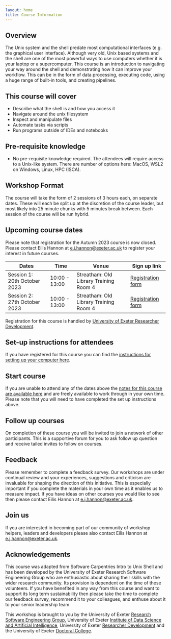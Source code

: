 ```yaml
---
layout: home
title: Course Information
---
```


## Overview

The Unix system and the shell predate most computational interfaces (e.g. the graphical user interface). Although very old, Unix based systems and the shell are one of the most powerful ways to use computers whether it is your laptop or a supercomputer. This course is an introduction to navigating your way around the shell and demonstrating how it can improve your workflow. This can be in the form of data processing, executing code, using a huge range of built-in tools, and creating pipelines.

## This course will cover

- Describe what the shell is and how you access it
- Navigate around the unix filesystem
- Inspect and manipulate files
- Automate tasks via scripts
- Run programs outside of IDEs and notebooks

## Pre-requisite knowledge

- No pre-requisite knowledge required. The attendees will require access to a Unix-like system. There are number of options here: MacOS, WSL2 on Windows, Linux, HPC (ISCA).

## Workshop Format

The course will take the form of 2 sessions of 3 hours each, on separate dates. These will each be split up at the discretion of the course leader, but most likely into 25 minute chunks with 5 minutes break between. Each session of the course will be run hybrid.

## Upcoming course dates

Please note that registration for the Autumn 2023 course is now closed. Please contact Eilis Hannon at <e.j.hannon@exeter.ac.uk> to register your interest in future courses.

| Dates | Time  | Venue | Sign up link |
|--- |--- |--- | --- |
| Session 1: 20th October 2023 | 10:00 - 13:00 | Streatham: Old Library Training Room 4  | [Registration form]( https://forms.office.com/r/iYb6xV0g6h) |
| Session 2: 27th October 2023 | 10:00 - 13:00 | Streatham: Old Library Training Room 4  | [Registration form]( https://forms.office.com/r/iYb6xV0g6h) |

Registration for this course is handled by [University of Exeter Researcher Development](https://www.exeter.ac.uk/research/doctoralcollege/early-career-researchers/traininganddevelopment/rdprogramme/).

## Set-up instructions for attendees

If you have registered for this course you can find the [instructions for setting up your computer here](https://uniexeterrse.github.io/intro-unix-shell/setup.html).

## Start course

If you are unable to attend any of the dates above the [notes for this course are available here](https://uniexeterrse.github.io/intro-unix-shell/contents.html) and are freely available to work through in your own time. Please note that you will need to have completed the set up instructions above.

## Follow up courses

On completion of these course you will be invited to join a network of other participants. This is a supportive forum for you to ask follow up question and receive tailed invites to follow on courses.

## Feedback

Please remember to complete a feedback survey. Our workshops are under continual review and your experiences, suggestions and criticism are invaluable for shaping the direction of this initiative. This is especially important if you complete the materials in your own time as it enables us to measure impact. If you have ideas on other courses you would like to see then please contact Eilis Hannon at <e.j.hannon@exeter.ac.uk>.

## Join us

If you are interested in becoming part of our community of workshop helpers, leaders and developers please also contact Eilis Hannon at <e.j.hannon@exeter.ac.uk>.

## Acknowledgements

This course was adapted from Software Carpentries Intro to Unix Shell and has been developed by the University of Exeter Research Software Engineering Group who are enthusiastic about sharing their skills with the wider research community. Its provision is dependent on the time of these volunteers. If you have benefited in any way from this course and want to support its long term sustainability then please take the time to complete our feedback survey, recommend it to your colleagues, and enthuse about it to your senior leadership team.

This workshop is brought to you by the University of Exeter [Research Software Engineering Group](https://www.exeter.ac.uk/research/software-engineering/), University of Exeter [Institute of Data Science and Artificial Intelligence](https://www.exeter.ac.uk/research/idsai/), University of Exeter [Researcher Development](https://www.exeter.ac.uk/research/doctoralcollege/early-career-researchers/traininganddevelopment/rdprogramme/) and the University of Exeter [Doctoral College](https://www.exeter.ac.uk/research/doctoralcollege/).
